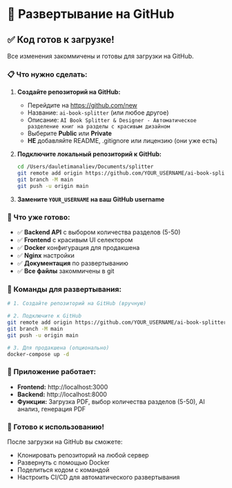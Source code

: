 # 🚀 Развертывание на GitHub

## ✅ Код готов к загрузке!

Все изменения закоммичены и готовы для загрузки на GitHub.

### 📋 Что нужно сделать:

1. **Создайте репозиторий на GitHub:**
   - Перейдите на https://github.com/new
   - Название: `ai-book-splitter` (или любое другое)
   - Описание: `AI Book Splitter & Designer - Автоматическое разделение книг на разделы с красивым дизайном`
   - Выберите **Public** или **Private**
   - **НЕ** добавляйте README, .gitignore или лицензию (они уже есть)

2. **Подключите локальный репозиторий к GitHub:**
   ```bash
   cd /Users/dauletimanaliev/Documents/splitter
   git remote add origin https://github.com/YOUR_USERNAME/ai-book-splitter.git
   git branch -M main
   git push -u origin main
   ```

3. **Замените `YOUR_USERNAME` на ваш GitHub username**

### 🎯 Что уже готово:

- ✅ **Backend API** с выбором количества разделов (5-50)
- ✅ **Frontend** с красивым UI селектором
- ✅ **Docker** конфигурация для продакшена
- ✅ **Nginx** настройки
- ✅ **Документация** по развертыванию
- ✅ **Все файлы** закоммичены в git

### 🔧 Команды для развертывания:

```bash
# 1. Создайте репозиторий на GitHub (вручную)

# 2. Подключите к GitHub
git remote add origin https://github.com/YOUR_USERNAME/ai-book-splitter.git
git branch -M main
git push -u origin main

# 3. Для продакшена (опционально)
docker-compose up -d
```

### 📱 Приложение работает:

- **Frontend:** http://localhost:3000
- **Backend:** http://localhost:8000
- **Функции:** Загрузка PDF, выбор количества разделов (5-50), AI анализ, генерация PDF

### 🎉 Готово к использованию!

После загрузки на GitHub вы сможете:
- Клонировать репозиторий на любой сервер
- Развернуть с помощью Docker
- Поделиться кодом с командой
- Настроить CI/CD для автоматического развертывания
